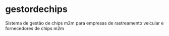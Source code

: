 # gestordechips
Sistema de gestão de chips m2m para empresas de rastreamento veicular e fornecedores de chips m2m
